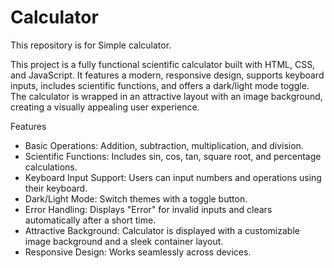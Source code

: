 # Calculator
This repository is for Simple calculator.

This project is a fully functional scientific calculator built with HTML, CSS, and JavaScript. It features a modern, responsive design, supports keyboard inputs, includes scientific functions, and offers a dark/light mode toggle. The calculator is wrapped in an attractive layout with an image background, creating a visually appealing user experience.

Features

* Basic Operations: Addition, subtraction, multiplication, and division.
* Scientific Functions: Includes sin, cos, tan, square root, and percentage calculations.
* Keyboard Input Support: Users can input numbers and operations using their keyboard.
* Dark/Light Mode: Switch themes with a toggle button.
* Error Handling: Displays "Error" for invalid inputs and clears automatically after a short time.
* Attractive Background: Calculator is displayed with a customizable image background and a sleek container layout.
* Responsive Design: Works seamlessly across devices.
